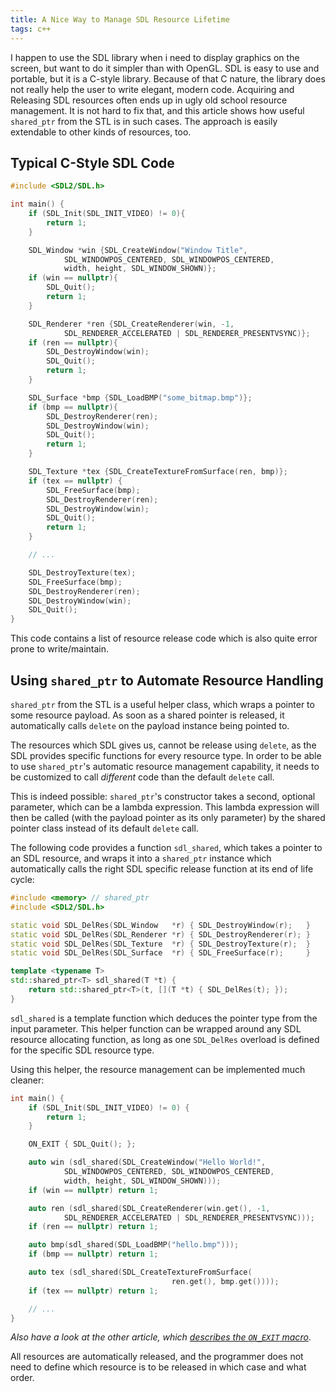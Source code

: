```yaml
---
title: A Nice Way to Manage SDL Resource Lifetime
tags: c++
---
```


<!-- cSpell:disable -->

I happen to use the SDL library when i need to display graphics on the screen, but want to do it simpler than with OpenGL.
SDL is easy to use and portable, but it is a C-style library.
Because of that C nature, the library does not really help the user to write elegant, modern code.
Acquiring and Releasing SDL resources often ends up in ugly old school resource management.
It is not hard to fix that, and this article shows how useful `shared_ptr` from the STL is in such cases.
The approach is easily extendable to other kinds of resources, too.

<!--more-->

## Typical C-Style SDL Code

``` cpp
#include <SDL2/SDL.h>

int main() {
    if (SDL_Init(SDL_INIT_VIDEO) != 0){
        return 1;
    }

    SDL_Window *win {SDL_CreateWindow("Window Title",
            SDL_WINDOWPOS_CENTERED, SDL_WINDOWPOS_CENTERED,
            width, height, SDL_WINDOW_SHOWN)};
    if (win == nullptr){
        SDL_Quit();
        return 1;
    }

    SDL_Renderer *ren {SDL_CreateRenderer(win, -1,
            SDL_RENDERER_ACCELERATED | SDL_RENDERER_PRESENTVSYNC)};
    if (ren == nullptr){
        SDL_DestroyWindow(win);
        SDL_Quit();
        return 1;
    }

    SDL_Surface *bmp {SDL_LoadBMP("some_bitmap.bmp")};
    if (bmp == nullptr){
        SDL_DestroyRenderer(ren);
        SDL_DestroyWindow(win);
        SDL_Quit();
        return 1;
    }

    SDL_Texture *tex {SDL_CreateTextureFromSurface(ren, bmp)};
    if (tex == nullptr) {
        SDL_FreeSurface(bmp);
        SDL_DestroyRenderer(ren);
        SDL_DestroyWindow(win);
        SDL_Quit();
        return 1;
    }

    // ...

    SDL_DestroyTexture(tex);
    SDL_FreeSurface(bmp);
    SDL_DestroyRenderer(ren);
    SDL_DestroyWindow(win);
    SDL_Quit();
}
```

This code contains a list of resource release code which is also quite error prone to write/maintain.

## Using `shared_ptr` to Automate Resource Handling

`shared_ptr` from the STL is a useful helper class, which wraps a pointer to some resource payload.
As soon as a shared pointer is released, it automatically calls `delete` on the payload instance being pointed to.

The resources which SDL gives us, cannot be release using `delete`, as the SDL provides specific functions for every resource type.
In order to be able to use `shared_ptr`'s automatic resource management capability, it needs to be customized to call *different* code than the default `delete` call.

This is indeed possible:
`shared_ptr`'s constructor takes a second, optional parameter, which can be a lambda expression.
This lambda expression will then be called (with the payload pointer as its only parameter) by the shared pointer class instead of its default `delete` call.

The following code provides a function `sdl_shared`, which takes a pointer to an SDL resource, and wraps it into a `shared_ptr` instance which automatically calls the right SDL specific release function at its end of life cycle:

``` cpp
#include <memory> // shared_ptr
#include <SDL2/SDL.h>

static void SDL_DelRes(SDL_Window   *r) { SDL_DestroyWindow(r);   }
static void SDL_DelRes(SDL_Renderer *r) { SDL_DestroyRenderer(r); }
static void SDL_DelRes(SDL_Texture  *r) { SDL_DestroyTexture(r);  }
static void SDL_DelRes(SDL_Surface  *r) { SDL_FreeSurface(r);     }

template <typename T>
std::shared_ptr<T> sdl_shared(T *t) {
    return std::shared_ptr<T>(t, [](T *t) { SDL_DelRes(t); });
}
```

`sdl_shared` is a template function which deduces the pointer type from the input parameter.
This helper function can be wrapped around any SDL resource allocating function, as long as one `SDL_DelRes` overload is defined for the specific SDL resource type.

Using this helper, the resource management can be implemented much cleaner:

``` cpp
int main() {
    if (SDL_Init(SDL_INIT_VIDEO) != 0) {
        return 1;
    }

    ON_EXIT { SDL_Quit(); };

    auto win (sdl_shared(SDL_CreateWindow("Hello World!",
            SDL_WINDOWPOS_CENTERED, SDL_WINDOWPOS_CENTERED,
            width, height, SDL_WINDOW_SHOWN)));
    if (win == nullptr) return 1;

    auto ren (sdl_shared(SDL_CreateRenderer(win.get(), -1,
            SDL_RENDERER_ACCELERATED | SDL_RENDERER_PRESENTVSYNC)));
    if (ren == nullptr) return 1;

    auto bmp(sdl_shared(SDL_LoadBMP("hello.bmp")));
    if (bmp == nullptr) return 1;

    auto tex (sdl_shared(SDL_CreateTextureFromSurface(
                                    ren.get(), bmp.get())));
    if (tex == nullptr) return 1;

    // ...
}
```

*Also have a look at the other article, which [describes the `ON_EXIT` macro](/2016/02/21/on_exit_macro)*.

All resources are automatically released, and the programmer does not need to define which resource is to be released in which case and what order.
